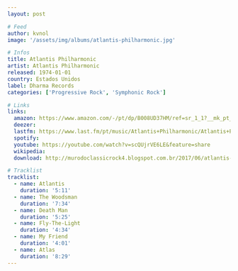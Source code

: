 ```yaml
---
layout: post

# Feed
author: kvnol
image: '/assets/img/albums/atlantis-philharmonic.jpg'

# Infos
title: Atlantis Philharmonic
artist: Atlantis Philharmonic
released: 1974-01-01
country: Estados Unidos
label: Dharma Records
categories: ['Progressive Rock', 'Symphonic Rock']

# Links
links:
  amazon: https://www.amazon.com/-/pt/dp/B008UD37HM/ref=sr_1_1?__mk_pt_BR=%C3%85M%C3%85%C5%BD%C3%95%C3%91&dchild=1&keywords=Atlantis+Philharmonic&qid=1618449898&s=music&sr=1-1
  deezer:
  lastfm: https://www.last.fm/pt/music/Atlantis+Philharmonic/Atlantis+Philharmonic
  spotify:
  youtube: https://youtube.com/watch?v=scQUjrVE6LE&feature=share
  wikipedia:
  download: http://murodoclassicrock4.blogspot.com.br/2017/06/atlantis-philharmonic-1974-2016-shm-cd_8.html

# Tracklist
tracklist:
  - name: Atlantis
    duration: '5:11'
  - name: The Woodsman
    duration: '7:34'
  - name: Death Man
    duration: '5:25'
  - name: Fly-The-Light
    duration: '4:34'
  - name: My Friend
    duration: '4:01'
  - name: Atlas
    duration: '8:29'
---
```

